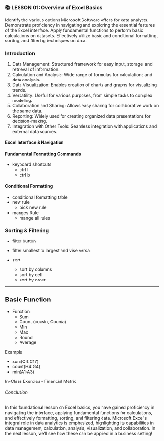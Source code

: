 
### 📚 LESSON 01: Overview of Excel Basics

Identify the various options Microsoft Software offers for data analysts.
Demonstrate proficiency in navigating and exploring the essential features of the Excel interface.
Apply fundamental functions to perform basic calculations on datasets.
Effectively utilize basic and conditional formatting, sorting, and filtering techniques on data. 



### Introduction



1. Data Management: Structured framework for easy input, storage, and retrieval of information.
2. Calculation and Analysis: Wide range of formulas for calculations and data analysis.
3. Data Visualization: Enables creation of charts and graphs for visualizing trends.
4. Versatility: Useful for various purposes, from simple tasks to complex modeling.
5. Collaboration and Sharing: Allows easy sharing for collaborative work on the same data.
6. Reporting: Widely used for creating organized data presentations for decision-making.
7. Integration with Other Tools: Seamless integration with applications and external data sources.


#### Excel Interface & Navigation



#### Fundamental Formatting Commands

- keyboard shortcuts 
   - ctrl l  
   - ctrl b


#### Conditional Formatting 

- conditional formatting table
- new rule 
    - pick new rule 
- manges Rule 
    - mange all rules 



### Sorting & Filtering 

- filter button 
- filter smallest to largest and vise versa

- sort 
    - sort by columns 
    - sort by cell
    - sort by order



---------------------


## Basic Function

- Function
    - Sum
    - Count (cousin, Counta)
    - Min
    - Max
    - Round
    - Average

Example 
  - sum(C4:C17)
  - count(H4:G4)
  - min(A1:A3)


 In-Class Exercies - Financial Metric 



 ###### Conclusion

 In this foundational lesson on Excel basics, you have gained proficiency in navigating the interface, applying fundamental functions for calculations, and effectively formatting, sorting, and filtering data. Microsoft Excel's integral role in data analytics is emphasized, highlighting its capabilities in data management, calculation, analysis, visualization, and collaboration. In the next lesson, we’ll see how these can be applied in a business setting!